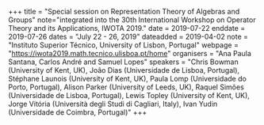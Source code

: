 +++
title = "Special session on Representation Theory of Algebras and Groups"
note="integrated into the 30th International Workshop on Operator Theory and its Applications, IWOTA 2019."
date = 2019-07-22
enddate = 2019-07-26
dates = "July 22 - 26, 2019"
dateadded = 2019-04-02
note = "Instituto Superior Técnico, University of Lisbon, Portugal"
webpage = "https://iwota2019.math.tecnico.ulisboa.pt/home"
organisers = "Ana Paula Santana, Carlos André and Samuel Lopes"
speakers = "Chris Bowman (University of Kent, UK), João Dias (Universidade de Lisboa, Portugal), Stéphane Launois (University of Kent, UK), Paula Lomp (Universidade do Porto, Portugal), Alison Parker (University of Leeds, UK), Raquel Simões (Universidade de Lisboa, Portugal), Lewis Topley (University of Kent, UK), Jorge Vitória (Università degli Studi di Cagliari, Italy), Ivan Yudin (Universidade de Coimbra, Portugal)"
+++
